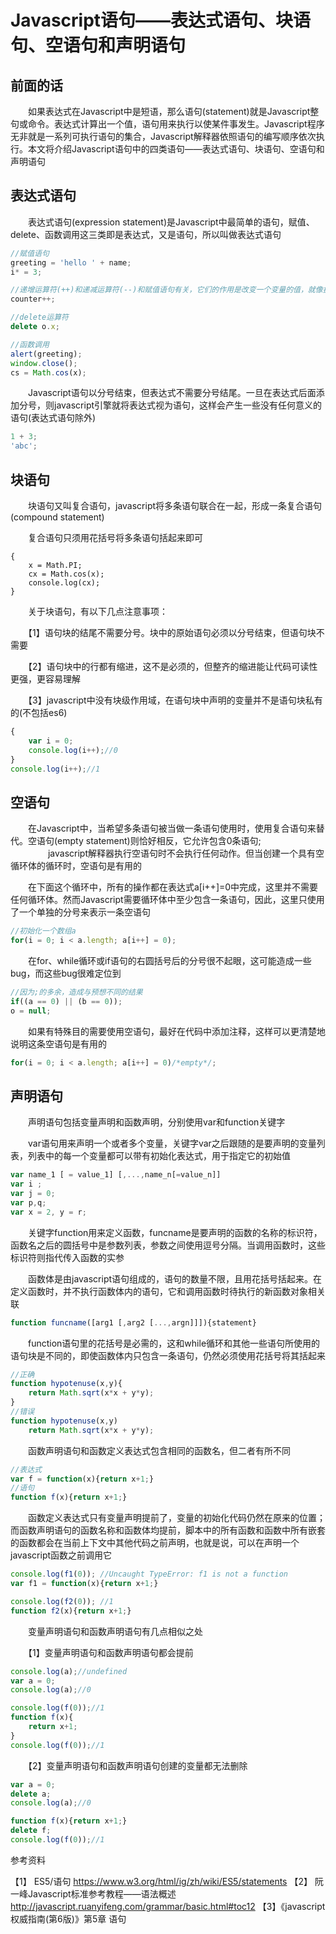 ﻿# Javascript语句——表达式语句、块语句、空语句和声明语句

## 前面的话

　　如果表达式在Javascript中是短语，那么语句(statement)就是Javascript整句或命令。表达式计算出一个值，语句用来执行以使某件事发生。Javascript程序无非就是一系列可执行语句的集合，Javascript解释器依照语句的编写顺序依次执行。本文将介绍Javascript语句中的四类语句——表达式语句、块语句、空语句和声明语句

## 表达式语句

　　表达式语句(expression statement)是Javascript中最简单的语句，赋值、delete、函数调用这三类即是表达式，又是语句，所以叫做表达式语句

```javascript
//赋值语句
greeting = 'hello ' + name;
i* = 3;

//递增运算符(++)和递减运算符(--)和赋值语句有关，它们的作用是改变一个变量的值，就像执行一条赋值语句一样
counter++;

//delete运算符
delete o.x;

//函数调用
alert(greeting);
window.close();
cs = Math.cos(x);
```

　　Javascript语句以分号结束，但表达式不需要分号结尾。一旦在表达式后面添加分号，则javascript引擎就将表达式视为语句，这样会产生一些没有任何意义的语句(表达式语句除外)

```javascript
1 + 3;
'abc';
```

## 块语句
　　块语句又叫复合语句，javascript将多条语句联合在一起，形成一条复合语句(compound statement)

　　复合语句只须用花括号将多条语句括起来即可

```javaascript
{
    x = Math.PI;
    cx = Math.cos(x);
    console.log(cx);
}
```

　　关于块语句，有以下几点注意事项：

　　【1】语句块的结尾不需要分号。块中的原始语句必须以分号结束，但语句块不需要

　　【2】语句块中的行都有缩进，这不是必须的，但整齐的缩进能让代码可读性更强，更容易理解

　　【3】javascript中没有块级作用域，在语句块中声明的变量并不是语句块私有的(不包括es6)

```javascript
{
    var i = 0;
    console.log(i++);//0
}
console.log(i++);//1
```

## 空语句

　　在Javascript中，当希望多条语句被当做一条语句使用时，使用复合语句来替代。空语句(empty statement)则恰好相反，它允许包含0条语句;
　　
　　javascript解释器执行空语句时不会执行任何动作。但当创建一个具有空循环体的循环时，空语句是有用的

　　在下面这个循环中，所有的操作都在表达式a[i++]=0中完成，这里并不需要任何循环体。然而Javascript需要循环体中至少包含一条语句，因此，这里只使用了一个单独的分号来表示一条空语句

```javascript
//初始化一个数组a
for(i = 0; i < a.length; a[i++] = 0);
```

　　在for、while循环或if语句的右圆括号后的分号很不起眼，这可能造成一些bug，而这些bug很难定位到

```javascript
//因为;的多余，造成与预想不同的结果
if((a == 0) || (b == 0));
o = null;
```

　　如果有特殊目的需要使用空语句，最好在代码中添加注释，这样可以更清楚地说明这条空语句是有用的

```javascript
for(i = 0; i < a.length; a[i++] = 0)/*empty*/;
```

## 声明语句

　　声明语句包括变量声明和函数声明，分别使用var和function关键字

　　var语句用来声明一个或者多个变量，关键字var之后跟随的是要声明的变量列表，列表中的每一个变量都可以带有初始化表达式，用于指定它的初始值

```javascript
var name_1 [ = value_1] [,...,name_n[=value_n]]
var i ;
var j = 0;
var p,q;
var x = 2, y = r;
```

　　关键字function用来定义函数，funcname是要声明的函数的名称的标识符，函数名之后的圆括号中是参数列表，参数之间使用逗号分隔。当调用函数时，这些标识符则指代传入函数的实参

　　函数体是由javascript语句组成的，语句的数量不限，且用花括号括起来。在定义函数时，并不执行函数体内的语句，它和调用函数时待执行的新函数对象相关联

```javascript
function funcname([arg1 [,arg2 [...,argn]]]){statement}
```

　　function语句里的花括号是必需的，这和while循环和其他一些语句所使用的语句块是不同的，即使函数体内只包含一条语句，仍然必须使用花括号将其括起来

```javascript
//正确
function hypotenuse(x,y){
    return Math.sqrt(x*x + y*y);
}
//错误
function hypotenuse(x,y)
    return Math.sqrt(x*x + y*y);
```

　　函数声明语句和函数定义表达式包含相同的函数名，但二者有所不同

```javascript
//表达式
var f = function(x){return x+1;}
//语句
function f(x){return x+1;}
```

　　函数定义表达式只有变量声明提前了，变量的初始化代码仍然在原来的位置；而函数声明语句的函数名称和函数体均提前，脚本中的所有函数和函数中所有嵌套的函数都会在当前上下文中其他代码之前声明，也就是说，可以在声明一个javascript函数之前调用它

```javascript
console.log(f1(0)); //Uncaught TypeError: f1 is not a function
var f1 = function(x){return x+1;}

console.log(f2(0)); //1
function f2(x){return x+1;}
```

　　变量声明语句和函数声明语句有几点相似之处

　　【1】变量声明语句和函数声明语句都会提前

```javascript
console.log(a);//undefined
var a = 0;
console.log(a);//0

console.log(f(0));//1
function f(x){
    return x+1;
}
console.log(f(0));//1
```

　　【2】变量声明语句和函数声明语句创建的变量都无法删除

```javascript
var a = 0;
delete a;
console.log(a);//0

function f(x){return x+1;}
delete f;
console.log(f(0));//1
```


参考资料

【1】 ES5/语句 https://www.w3.org/html/ig/zh/wiki/ES5/statements
【2】 阮一峰Javascript标准参考教程——语法概述 http://javascript.ruanyifeng.com/grammar/basic.html#toc12
【3】《javascript权威指南(第6版)》第5章 语句



